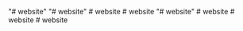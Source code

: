 "# website" 
"# website" 
#   w e b s i t e  
 #   w e b s i t e  
 "# website" 
#   w e b s i t e  
 #   w e b s i t e  
 #   w e b s i t e  
 